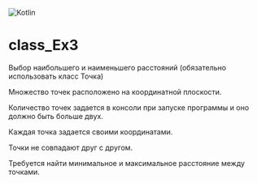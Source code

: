 ![Kotlin](https://img.shields.io/badge/Kotlin-9A00F5.svg?style=for-the-badge&logo=kotlin&logoColor=white)
# class_Ex3

Выбор наибольшего и наименьшего расстояний (обязательно использовать класс Точка)

Множество точек расположено на координатной плоскости.

Количество точек задается в консоли при запуске программы и оно должно быть больше двух. 

Каждая точка задается своими координатами. 

Точки не совпадают друг с другом. 

Требуется найти минимальное и максимальное расстояние между точками.
